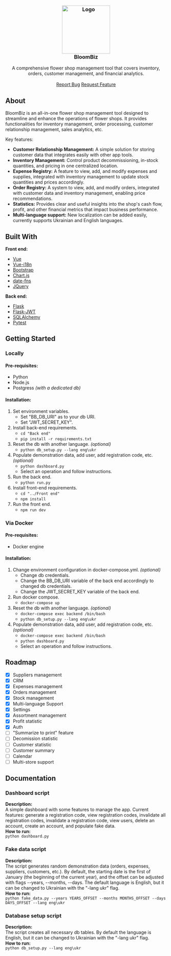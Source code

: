 
<h3 align="center">
  <img src="https://github.com/user-attachments/assets/34edd6de-68f4-481b-bfa6-f97441c9857b" alt="Logo" width="150" height="150">
  <br>
  BloomBiz
</h3>
<p align="center">A comprehensive flower shop management tool that covers inventory, orders, customer management, and financial analytics.
<br/>
<br/>
<a href="https://github.com/RomanLytvynUA/BloomBiz/issues/new?assignees=RomanLytvynUA&labels=bug&projects=&template=raise-a-defect.md">Report Bug</a>
<a href="https://github.com/RomanLytvynUA/BloomBiz/issues/new?assignees=RomanLytvynUA&labels=enhancement&projects=&template=feature_request.md">Request Feature</a>
</p>
</div>

 ## About

BloomBiz is an all-in-one flower shop management tool designed to streamline and enhance the operations of flower shops. It provides functionalities for inventory management, order processing, customer relationship management, sales analytics, etc.

Key features:

- **Customer Relationship Management:** A simple solution for storing customer data that integrates easily with other app tools.
- **Inventory Management:** Control product decommissioning, in-stock quantities, and pricing in one centralized location.
- **Expense Registry:** A feature to view, add, and modify expenses and supplies, integrated with inventory management to update stock quantities and prices accordingly.
- **Order Registry:** A system to view, add, and modify orders, integrated with customer data and inventory management, enabling price recommendations.
- **Statistics:** Provides clear and useful insights into the shop's cash flow, profit, and other financial metrics that impact business performance.
- **Multi-language support:** New localization can be added easily, currently supports Ukrainian and English languages.

 ## Built With

**Front end:**
  - [Vue](https://vuejs.org)
  - [Vue-i18n](https://vue-i18n.intlify.dev/)
  - [Bootstrap](https://getbootstrap.com)
  - [Chart.js](https://www.chartjs.org)
  - [date-fns](https://date-fns.org)
  - [JQuery](https://jquery.com)

**Back end:**
  - [Flask](https://flask.palletsprojects.com)
  - [Flask-JWT](https://flask-jwt-extended.readthedocs.io)
  - [SQLAlchemy](https://www.sqlalchemy.org)
  - [Pytest](https://pytest.org)
  
 ## Getting Started
 ### Locally
 #### Pre-requisites:
   - Python
   - Node.js
   - Postgress *(with a dedicated db)*
 #### Installation:
  1. Set environment variables.
      - Set "BB_DB_URI" as to your db URI.
      - Set "JWT_SECRET_KEY".
  2. Install back-end requirements.
       - ```cd "Back end"```
       - ```pip install -r requirements.txt```
  3. Reset the db with another language. *(optional)*
       - ```python db_setup.py --lang eng\ukr```
  4. Populate demonstration data, add user, add registration code, etc. *(optional)*
       - ```python dashboard.py```
       - Select an operation and follow instructions. 
  5. Run the back end.
       - ```python run.py```
  6. Install front-end requirements.
       - ```cd "../Front end"```
       - ```npm install```
  7. Run the front end.
       - ```npm run dev```
 ### Via Docker
 #### Pre-requisites:
   - Docker engine
 #### Installation:
  1. Change environment configuration in docker-compose.yml. *(optional)*
      - Change db credentials.
      - Change the BB_DB_URI variable of the back end accordingly to changed db credentials.
      - Change the JWT_SECRET_KEY variable of the back end.
  2. Run docker compose.
       - ```docker-compose up```
  4. Reset the db with another language. *(optional)*
       - ```docker-compose exec backend /bin/bash```
       - ```python db_setup.py --lang eng\ukr```
  5. Populate demonstration data, add user, add registration code, etc. *(optional)*
       - ```docker-compose exec backend /bin/bash```
       - ```python dashboard.py```
       - Select an operation and follow instructions.

## Roadmap
- [x] Suppliers management
- [x] CRM
- [x] Expenses management
- [x] Orders management
- [x] Stock management
- [x] Multi-language Support
- [x] Settings
- [x] Assortment management
- [x] Profit statistic
- [x] Auth
- [ ] "Summarize to print" feature
- [ ] Decomission statistic
- [ ] Customer statistic
- [ ] Customer summary
- [ ] Calendar
- [ ] Multi-store support

## Documentation

### Dashboard script
**Description:**<br>
A simple dashboard with some features to manage the app. Current features: generate a registration code, view registration codes, invalidate all registration codes, invalidate a registration code, view users, delete an account, create an account, and populate fake data.
<br>**How to run:**<br>
```python dashboard.py```

### Fake data script
**Description:**<br>
The script generates random demonstration data (orders, expenses, suppliers, customers, etc.). By default, the starting date is the first of January (the beginning of the current year), and the offset can be adjusted with flags --years, --months, --days.
The default language is English, but it can be changed to Ukrainian with the "-lang ukr" flag.
<br>**How to run:**<br>
```python fake_data.py --years YEARS_OFFSET --months MONTHS_OFFSET --days DAYS_OFFSET --lang eng\ukr```

### Database setup script
**Description:**<br>
The script creates all necessary db tables. By default the language is English, but it can be changed to Ukrainian with the "-lang ukr" flag.
<br>**How to run:**<br>
```python db_setup.py --lang eng\ukr```




